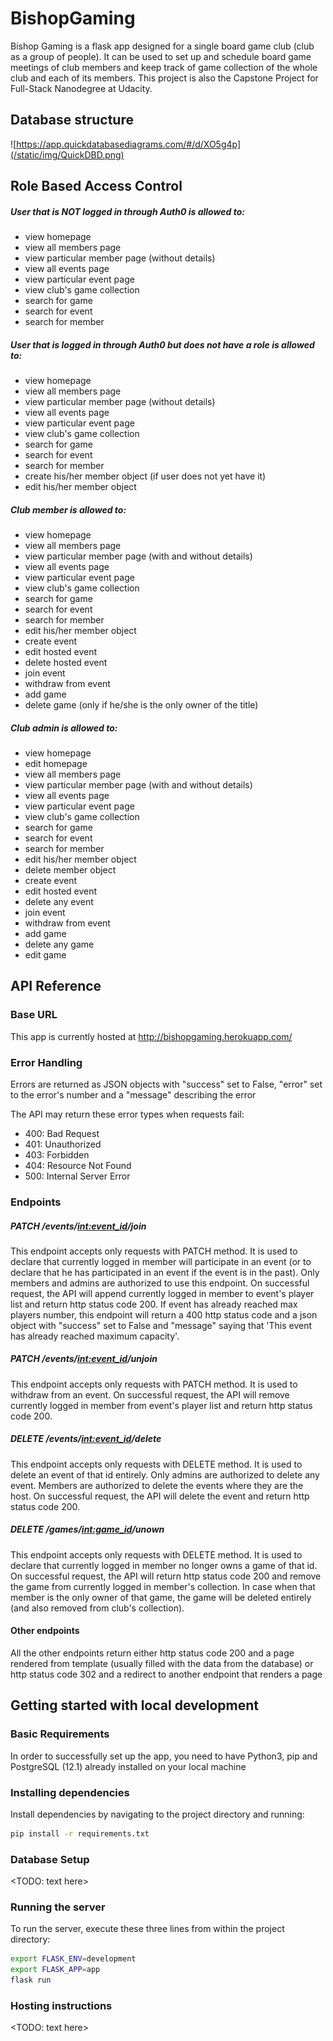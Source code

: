 # BishopGaming
Bishop Gaming is a flask app designed for a single board game club (club as a group of people). It can be used to set up and schedule board game meetings of club members and keep track of game collection of the whole club and each of its members. This project is also the Capstone Project for Full-Stack Nanodegree at Udacity.

## Database structure
![https://app.quickdatabasediagrams.com/#/d/XO5g4p](/static/img/QuickDBD.png)
## Role Based Access Control

##### User that is NOT logged in through Auth0 is allowed to:
- view homepage
- view all members page
- view particular member page (without details)
- view all events page
- view particular event page 
- view club's game collection
- search for game
- search for event
- search for member

##### User that is logged in through Auth0 but does not have a role is allowed to:
- view homepage
- view all members page
- view particular member page (without details)
- view all events page
- view particular event page 
- view club's game collection
- search for game
- search for event
- search for member
- create his/her member object (if user does not yet have it)
- edit his/her member object

##### Club member is allowed to:
- view homepage
- view all members page
- view particular member page (with and without details)
- view all events page
- view particular event page 
- view club's game collection
- search for game
- search for event
- search for member
- edit his/her member object
- create event
- edit hosted event
- delete hosted event
- join event
- withdraw from event
- add game
- delete game (only if he/she is the only owner of the title)

##### Club admin is allowed to:
- view homepage
- edit homepage
- view all members page
- view particular member page (with and without details)
- view all events page
- view particular event page 
- view club's game collection
- search for game
- search for event
- search for member
- edit his/her member object
- delete member object
- create event
- edit hosted event
- delete any event
- join event
- withdraw from event
- add game
- delete any game
- edit game

## API Reference

### Base URL
This app is currently hosted at http://bishopgaming.herokuapp.com/
### Error Handling
Errors are returned as JSON objects with "success" set to False, "error" set to the error's number and a "message" describing the error

The API may return these error types when requests fail:
- 400: Bad Request
- 401: Unauthorized
- 403: Forbidden
- 404: Resource Not Found
- 500: Internal Server Error

### Endpoints

##### PATCH /events/<int:event_id>/join
This endpoint accepts only requests with PATCH method. It is used to declare that currently logged in member will participate in an event (or to declare that he has participated in an event if the event is in the past).
Only members and admins are authorized to use this endpoint.
On successful request, the API will append currently logged in member to event's player list and return http status code 200.
If event has already reached max players number, this endpoint will return a 400 http status code and a json object with "success" set to False and "message" saying that 'This event has already reached maximum capacity'.

##### PATCH /events/<int:event_id>/unjoin
This endpoint accepts only requests with PATCH method. It is used to withdraw from an event.
On successful request, the API will remove currently logged in member from event's player list and return http status code 200.

##### DELETE /events/<int:event_id>/delete
This endpoint accepts only requests with DELETE method. It is used to delete an event of that id entirely.
Only admins are authorized to delete any event. Members are authorized to delete the events where they are the host.
On successful request, the API will delete the event and return http status code 200.


##### DELETE /games/<int:game_id>/unown
This endpoint accepts only requests with DELETE method. It is used to declare that currently logged in member no longer owns a game of that id.
On successful request, the API will return http status code 200 and remove the game from currently logged in member's collection. In case when that member is the only owner of that game, the game will be deleted entirely (and also removed from club's collection).

#### Other endpoints
All the other endpoints return either http status code 200 and a page rendered from template (usually filled with the data from the database) or http status code 302 and a redirect to another endpoint that renders a page

## Getting started with local development

### Basic Requirements

In order to successfully set up the app, you need to have Python3, pip and PostgreSQL (12.1) already installed on your local machine

### Installing dependencies

Install dependencies by navigating to the project directory and running:

```bash
pip install -r requirements.txt
```

### Database Setup

<TODO: text here>

### Running the server

To run the server, execute these three lines from within the project directory:
```bash
export FLASK_ENV=development
export FLASK_APP=app
flask run
```

### Hosting instructions

<TODO: text here>

